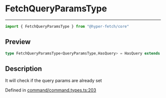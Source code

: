 

# FetchQueryParamsType

<div class="api-docs__separator" data-reactroot="">

---

</div><div class="api-docs__import" data-reactroot="">

```ts
import { FetchQueryParamsType } from "@hyper-fetch/core"
```

</div><div class="api-docs__section">

## Preview

</div><div class="api-docs__preview type single">

```ts
type FetchQueryParamsType<QueryParamsType,HasQuery> = HasQuery extends true ? { queryParams?: NegativeTypes } : { queryParams?: QueryParamsType | string };
```

</div><div class="api-docs__section">

## Description

</div><div class="api-docs__description"><span class="api-docs__do-not-parse">

It will check if the query params are already set

</span></div><p class="api-docs__definition">

Defined in [command/command.types.ts:203](https://github.com/BetterTyped/hyper-fetch/blob/0bdb96c0/packages/core/src/command/command.types.ts#L203)

</p>